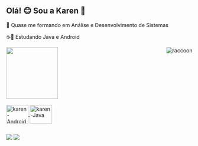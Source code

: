 ## Olá! 😊 Sou a Karen 🦝

🦝 Quase me formando em Análise e Desenvolvimento de Sistemas

☕🤖 Estudando Java e Android 

<div>
	<a href="https://beacons.ai/karenbiblio">
	<img height="140em" src="https://github-readme-stats.vercel.app/api?username=karenbiblio&show_icons=true&theme=dark&include_all_commits=true&count_private=true"/_>
	<img align="right" alt=raccoon src="(https://github.com/karenbiblio/karenbiblio/blob/main/raccoon2.gif)">
</div>
	
<div sstyle="display: inline_block"><br>
   <img align="center" alt="karen-Android" height="50" width="60" src="https://cdn.jsdelivr.net/gh/devicons/devicon/icons/android/android-original.svg" />
   <img align="center" alt="karen-Java" height="50" width="60"  src="https://cdn.jsdelivr.net/gh/devicons/devicon/icons/java/java-original.svg" />
</div>
 
 ## 

<div>
	<a href="https://www.linkedin.com/in/karen-de-moraes-silva-425144215/" target="_blank"><img src="https://img.shields.io/badge/LinkedIn-0077B5?style=for-the-badge&logo=linkedin&logoColor=white" target="_blank"></a>
  <a href="mailto:karenbiblio@gmail.com"><img src="https://img.shields.io/badge/Gmail-D14836?style=for-the-badge&logo=gmail&logoColor=white" target="_blank"></a>
</div>
	


